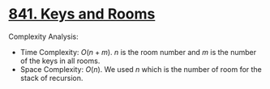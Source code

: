 # [841. Keys and Rooms](https://leetcode.com/problems/keys-and-rooms/)


Complexity Analysis:

- Time Complexity: $O(n+m)$. $n$ is the room number and $m$ is the number of the keys in all rooms.
- Space Complexity: $O(n)$. We used $n$ which is the number of room for the stack of recursion.
